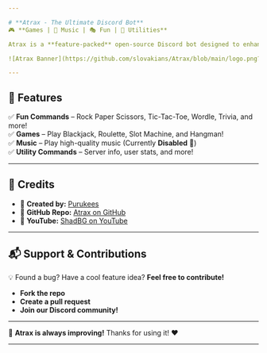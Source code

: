 ```yaml
---

# **Atrax - The Ultimate Discord Bot**  
🎮 **Games | 🎵 Music | 🎭 Fun | 🔧 Utilities**  

Atrax is a **feature-packed** open-source Discord bot designed to enhance your server with **games, music, and more**!  

![Atrax Banner](https://github.com/slovakians/Atrax/blob/main/logo.png?raw=true)  

---
```


## 🚀 **Features**  

✅ **Fun Commands** – Rock Paper Scissors, Tic-Tac-Toe, Wordle, Trivia, and more!  
✅ **Games** – Play Blackjack, Roulette, Slot Machine, and Hangman!  
✅ **Music** – Play high-quality music (Currently **Disabled** 🚧)  
✅ **Utility Commands** – Server info, user stats, and more!  

---

## 📜 **Credits**  

- 👑 **Created by:** [Purukees](https://github.com/slovakians)   
- 📂 **GitHub Repo:** [Atrax on GitHub](https://github.com/slovakians/Atrax)  
- 🎥 **YouTube:** [ShadBG on YouTube](https://www.youtube.com/@shadbg)  

---

## 📬 **Support & Contributions**  

💡 Found a bug? Have a cool feature idea? **Feel free to contribute!**  
- **Fork the repo**  
- **Create a pull request**  
- **Join our Discord community!**  

---

🚀 **Atrax is always improving!** Thanks for using it! ❤️  

---

